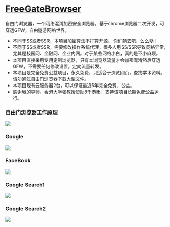 # [FreeGateBrowser](http://freegate.webres.top)

自由门浏览器，一个网络混淆加密安全浏览器。基于chrome浏览器二次开发，可穿透GFW，自由遨游网络世界。

- 不同于SS或者SSR，本项目加密算法不打算开源。 你们猜去吧，么么哒！
- 不同于SS或者SSR，需要修改操作系统代理，很多人用SS/SSR导致网络异常,尤其是校园网、金融网、企业内网。对于某些网络小白，真的是不小麻烦。
- 本项目直接采用专用定制浏览器，只有本浏览器流量才会加密混淆然后穿透GFW，不需要任何修改设置。定向流量转发。
- 本项目是完全免费公益项目，永久免费，只适合于浏览网页，查找学术资料。请勿通过自由门浏览器下载大型文件。
- 本项目现有云服务器2台，可以保证最近5年完全免费、公益。
- 感谢我的导师，香港大学张教授赞助8千港币，支持该项目长期免费公益运行。

### 自由门浏览器工作原理

![](https://github.com/wangfei1988/freegatebrowser/screenshot/ad1.png)

### Google 

![](https://github.com/wangfei1988/freegatebrowser/screenshot/ad2.png)

### FaceBook

![](https://github.com/wangfei1988/freegatebrowser/screenshot/ad3.png)

### Google Search1

![](https://github.com/wangfei1988/freegatebrowser/screenshot/ad4.png)

### Google Search2
![](https://github.com/wangfei1988/freegatebrowser/screenshot/ad5.png)
